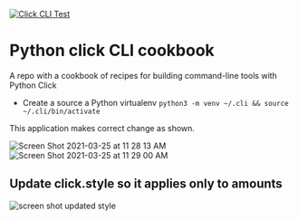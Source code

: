[![Click CLI Test](https://github.com/noahgift/python-click-cli-cookbook/actions/workflows/main.yml/badge.svg)](https://github.com/noahgift/python-click-cli-cookbook/actions/workflows/main.yml)

# Python click CLI cookbook
A repo with a cookbook of recipes for building command-line tools with Python Click

* Create a source a Python virtualenv 
```python3 -m venv ~/.cli && source ~/.cli/bin/activate```

This application makes correct change as shown.

![Screen Shot 2021-03-25 at 11 28 13 AM](https://user-images.githubusercontent.com/58792/112499115-8a7f3700-8d5d-11eb-8115-682e80c52ca0.png)
![Screen Shot 2021-03-25 at 11 29 00 AM](https://user-images.githubusercontent.com/58792/112499118-8a7f3700-8d5d-11eb-9306-c60282587c87.png)

## Update click.style so it applies only to amounts

![screen shot updated style](https://github.com/jmbo1190/python-click-cli-cookbook/blob/1dd0ad31eaea2ed3ce50e8cb508a73a9ad2757cf/python-click-cli-cookbook-update-style.png)
